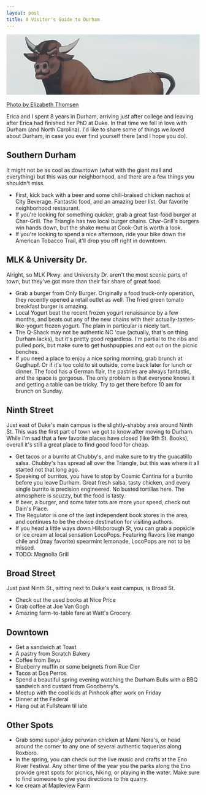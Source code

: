 ```yaml
---
layout: post
title: A Visitor's Guide to Durham
---
```

<img src="/images/bull.jpeg">
<p class="caption"><a href="http://www.flickr.com/photos/ethomsen/495360963/in/photostream/">Photo by Elizabeth Thomsen</a></p>

Erica and I spent 8 years in Durham, arriving just after college and leaving after Erica had finished her PhD at Duke. In that time we fell in love with Durham (and North Carolina). I'd like to share some of things we loved about Durham, in case you ever find yourself there (and I hope you do).

## Southern Durham

It might not be as cool as downtown (what with the giant mall and everything) but this was our neighborhood, and there are a few things you shouldn't miss.

* First, kick back with a beer and some chili-braised chicken nachos at City Beverage. Fantastic food, and an amazing beer list. Our favorite neighborhood restaurant.
* If you're looking for something quicker, grab a great fast-food burger at Char-Grill. The Triangle has two local burger chains. Char-Grill's burgers win hands down, but the shake menu at Cook-Out is worth a look.
* If you're looking to spend a nice afternoon, ride your bike down the American Tobacco Trail, it'll drop you off right in downtown.

## MLK & University Dr.

Alright, so MLK Pkwy. and University Dr. aren't the most scenic parts of town, but they've got more than their fair share of great food. 

* Grab a burger from Only Burger. Originally a food truck-only operation, they recently opened a retail outlet as well. The fried green tomato breakfast burger is amazing.
* Local Yogurt beat the recent frozen yogurt renaissance by a few months, and beats out any of the new chains with their actually-tastes-like-yogurt frozen yogurt. The plain in particular is nicely tart.
* The Q-Shack may not be authentic NC 'cue (actually, that's on thing Durham lacks), but it's pretty good regardless. I'm partial to the ribs and pulled pork, but make sure to get hushpuppies and eat out on the picnic benches.
* If you need a place to enjoy a nice spring morning, grab brunch at Guglhupf. Or if it's too cold to sit outside, come back later for lunch or dinner. The food has a German flair, the pastries are always fantastic, and the space is gorgeous. The only problem is that everyone knows it and getting a table can be tricky. Try to get there before 10 am for brunch on Sunday.

## Ninth Street

Just east of Duke's main campus is the slightly-shabby area around Ninth St. This was the first part of town we got to know after moving to Durham. While I'm sad that a few favorite places have closed (like 9th St. Books), overall it's still a great place to find good food for cheap.

* Get tacos or a burrito at Chubby's, and make sure to try the guacatillo salsa. Chubby's has spread all over the Triangle, but this was where it all started not that long ago.
* Speaking of burritos, you have to stop by Cosmic Cantina for a burrito before you leave Durham. Great fresh salsa, tasty chicken, and every single burrito is precision engineered. No busted tortillas here. The atmosphere is scuzzy, but the food is tasty.
* If beer, a burger, and some tater tots are more your speed, check out Dain's Place.
* The Regulator is one of the last independent book stores in the area, and continues to be the choice destination for visiting authors.
* If you head a little ways down Hillsborough St, you can grab a popsicle or ice cream at local sensation LocoPops. Featuring flavors like mango chile and (may favorite) spearmint lemonade, LocoPops are not to be missed.
* TODO: Magnolia Grill

## Broad Street

Just past Ninth St., sitting next to Duke's east campus, is  Broad St.

* Check out the used books at Nice Price
* Grab coffee at Joe Van Gogh
* Amazing farm-to-table fare at Watt's Grocery.

## Downtown
* Get a sandwich at Toast
* A pastry from Scratch Bakery
* Coffee from Beyu
* Blueberry muffin or some beignets from Rue Cler
* Tacos at Dos Perros
* Spend a beautiful spring evening watching the Durham Bulls with a BBQ sandwich and custard from Goodberry's.  
* Meetup with the cool kids at Pinhook after work on Friday
* Dinner at the Federal
* Hang out at Fullsteam til late

## Other Spots
* Grab some super-juicy peruvian chicken at Mami Nora's, or head around the corner to any one of several authentic taquerias along Roxboro.
* In the spring, you can check out the live music and crafts at the Eno River Festival. Any other time of the year you the parks along the Eno provide great spots for picnics, hiking, or playing in the water. Make sure to find someone to give you directions to the quarry.
* Ice cream at Mapleview Farm
